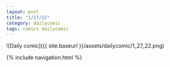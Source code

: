 ```yaml
---
layout: post
title: "1/27/22"
category: dailycomic
tags: comics dailycomic
---
```

![Daily comic]({{ site.baseurl }}/assets/dailycomic/1_27_22.png)

{% include navigation.html %}

